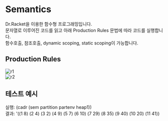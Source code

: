 # Semantics
Dr.Racket을 이용한 함수형 프로그래밍입니다.  
문자열로 이루어진 코드를 읽고 아래 Production Rules 문법에 따라 코드를 실행합니다.  
함수호출, 참조호출, dynamic scoping, static scoping이 가능합니다.
## Production Rules
![r1](https://user-images.githubusercontent.com/49792776/83981535-c9bcd280-a959-11ea-9b55-18fe258b339e.PNG)  
![r2](https://user-images.githubusercontent.com/49792776/83981537-ca556900-a959-11ea-94f8-df1b7b29a5fb.PNG)  
## 테스트 예시
실행: (cadr (sem partition partenv heap1))  
결과: '((1 8) (2 4) (3 2) (4 9) (5 7) (6 10) (7 29) (8 35) (9 40) (10 20) (11 41))  
